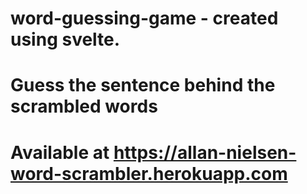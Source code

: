 # word-guessing-game - created using svelte.
#
# Guess the sentence behind the scrambled words
#
# Available at https://allan-nielsen-word-scrambler.herokuapp.com
